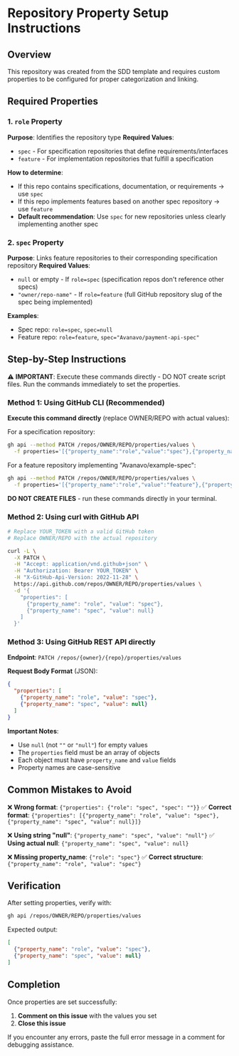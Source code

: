 # Repository Property Setup Instructions

## Overview
This repository was created from the SDD template and requires custom properties to be configured for proper categorization and linking.

## Required Properties

### 1. `role` Property
**Purpose**: Identifies the repository type
**Required Values**: 
- `spec` - For specification repositories that define requirements/interfaces
- `feature` - For implementation repositories that fulfill a specification

**How to determine**:
- If this repo contains specifications, documentation, or requirements → use `spec`
- If this repo implements features based on another spec repository → use `feature`
- **Default recommendation**: Use `spec` for new repositories unless clearly implementing another spec

### 2. `spec` Property  
**Purpose**: Links feature repositories to their corresponding specification repository
**Required Values**:
- `null` or empty - If `role=spec` (specification repos don't reference other specs)
- `"owner/repo-name"` - If `role=feature` (full GitHub repository slug of the spec being implemented)

**Examples**:
- Spec repo: `role=spec`, `spec=null`
- Feature repo: `role=feature`, `spec="Avanavo/payment-api-spec"`

## Step-by-Step Instructions

⚠️ **IMPORTANT**: Execute these commands directly - DO NOT create script files. Run the commands immediately to set the properties.

### Method 1: Using GitHub CLI (Recommended)
**Execute this command directly** (replace OWNER/REPO with actual values):

For a specification repository:
```bash
gh api --method PATCH /repos/OWNER/REPO/properties/values \
  -f properties='[{"property_name":"role","value":"spec"},{"property_name":"spec","value":null}]'
```

For a feature repository implementing "Avanavo/example-spec":
```bash
gh api --method PATCH /repos/OWNER/REPO/properties/values \
  -f properties='[{"property_name":"role","value":"feature"},{"property_name":"spec","value":"Avanavo/example-spec"}]'
```

**DO NOT CREATE FILES** - run these commands directly in your terminal.

### Method 2: Using curl with GitHub API
```bash
# Replace YOUR_TOKEN with a valid GitHub token
# Replace OWNER/REPO with the actual repository

curl -L \
  -X PATCH \
  -H "Accept: application/vnd.github+json" \
  -H "Authorization: Bearer YOUR_TOKEN" \
  -H "X-GitHub-Api-Version: 2022-11-28" \
  https://api.github.com/repos/OWNER/REPO/properties/values \
  -d '{
    "properties": [
      {"property_name": "role", "value": "spec"},
      {"property_name": "spec", "value": null}
    ]
  }'
```

### Method 3: Using GitHub REST API directly
**Endpoint**: `PATCH /repos/{owner}/{repo}/properties/values`

**Request Body Format** (JSON):
```json
{
  "properties": [
    {"property_name": "role", "value": "spec"},
    {"property_name": "spec", "value": null}
  ]
}
```

**Important Notes**:
- Use `null` (not `""` or `"null"`) for empty values
- The `properties` field must be an array of objects
- Each object must have `property_name` and `value` fields
- Property names are case-sensitive

## Common Mistakes to Avoid

❌ **Wrong format**: `{"properties": {"role": "spec", "spec": ""}}`
✅ **Correct format**: `{"properties": [{"property_name": "role", "value": "spec"}, {"property_name": "spec", "value": null}]}`

❌ **Using string "null"**: `{"property_name": "spec", "value": "null"}`
✅ **Using actual null**: `{"property_name": "spec", "value": null}`

❌ **Missing property_name**: `{"role": "spec"}`
✅ **Correct structure**: `{"property_name": "role", "value": "spec"}`

## Verification

After setting properties, verify with:
```bash
gh api /repos/OWNER/REPO/properties/values
```

Expected output:
```json
[
  {"property_name": "role", "value": "spec"},
  {"property_name": "spec", "value": null}
]
```

## Completion

Once properties are set successfully:
1. **Comment on this issue** with the values you set
2. **Close this issue**

If you encounter any errors, paste the full error message in a comment for debugging assistance.
